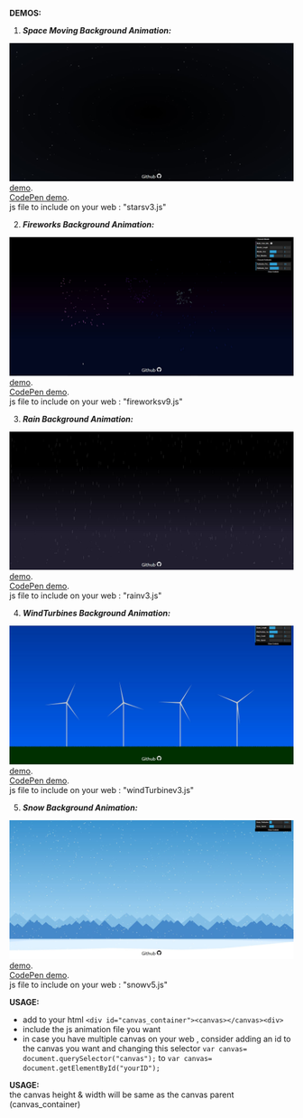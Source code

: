**DEMOS:**

1. ***Space Moving Background Animation:***  
  
![My image](imgs/img1.JPG)  
<a href="https://yassinefikri.github.io/jsanims_demos/index1.html">demo</a>.  
<a href="https://codepen.io/yassinefikri/full/zYOyOby">CodePen demo</a>.   
js file to include on your web : "starsv3.js"

2. ***Fireworks Background Animation:***  
  
![My image](imgs/img2.JPG)  
<a href="https://yassinefikri.github.io/jsanims_demos/index2.html">demo</a>.   
<a href="https://codepen.io/yassinefikri/full/GRKPRgN">CodePen demo</a>.  
js file to include on your web : "fireworksv9.js"  

3. ***Rain Background Animation:***  
  
![My image](imgs/img3.JPG)  
<a href="https://yassinefikri.github.io/jsanims_demos/index3.html">demo</a>.   
<a href="https://codepen.io/yassinefikri/full/RwbmwJX">CodePen demo</a>.  
js file to include on your web : "rainv3.js" 

4. ***WindTurbines Background Animation:***  
  
![My image](imgs/img4.JPG)  
<a href="https://yassinefikri.github.io/jsanims_demos/index4.html">demo</a>.   
<a href="https://codepen.io/yassinefikri/full/rNNNNox">CodePen demo</a>.  
js file to include on your web : "windTurbinev3.js"  

5. ***Snow Background Animation:***  
  
![My image](imgs/img5.JPG)  
<a href="https://yassinefikri.github.io/jsanims_demos/index5.html">demo</a>.   
<a href="https://codepen.io/yassinefikri/full/dyyeapQ">CodePen demo</a>.  
js file to include on your web : "snowv5.js"   
  
**USAGE:**  
  
- add to your html ```<div id="canvas_container"><canvas></canvas><div>```
- include the js animation file you want  
- in case you have multiple canvas on your web , consider adding an id to the canvas you want and changing this selector ```var canvas= document.querySelector("canvas");``` to ```var canvas= document.getElementById("yourID");```

**USAGE:**  
the canvas height & width will be same as the canvas parent (canvas_container)